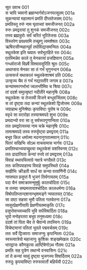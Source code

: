 सूत उवाच	001   
स चापि च्यवनो ब्रह्मन्भार्गवोऽजनयत्सुतम्	001a  
सुकन्यायां महात्मानं प्रमतिं दीप्ततेजसम्	001c  
प्रमतिस्तु रुरुं नाम घृताच्यां समजीजनत्	002a  
रुरुः प्रमद्वरायां तु शुनकं समजीजनत्	002c  
तस्य ब्रह्मन्रुरोः सर्वं चरितं भूरितेजसः	003a  
विस्तरेण प्रवक्ष्यामि तच्छृणु त्वमशेषतः	003c  
ऋषिरासीन्महान्पूर्वं तपोविद्यासमन्वितः	004a  
स्थूलकेश इति ख्यातः सर्वभूतहिते रतः	004c  
एतस्मिन्नेव काले तु मेनकायां प्रजज्ञिवान्	005a  
गन्धर्वराजो विप्रर्षे विश्वावसुरिति श्रुतः	005c  
अथाप्सरा मेनका सा तं गर्भं भृगुनन्दन	006a  
उत्ससर्ज यथाकालं स्थूलकेशाश्रमं प्रति	006c  
उत्सृज्य चैव तं गर्भं नद्यास्तीरे जगाम ह	007a  
कन्याममरगर्भाभां ज्वलन्तीमिव च श्रिया	007c  
तां ददर्श समुत्सृष्टां नदीतीरे महानृषिः	008a  
स्थूलकेशः स तेजस्वी विजने बन्धुवर्जिताम्	008c  
स तां दृष्ट्वा तदा कन्यां स्थूलकेशो द्विजोत्तमः	009a  
जग्राहाथ मुनिश्रेष्ठः कृपाविष्टः पुपोष च	009c  
ववृधे सा वरारोहा तस्याश्रमपदे शुभा	009e  
प्रमदाभ्यो वरा सा तु सर्वरूपगुणान्विता	010a  
ततः प्रमद्वरेत्यस्या नाम चक्रे महानृषिः	010c  
तामाश्रमपदे तस्य रुरुर्दृष्ट्वा प्रमद्वराम्	011a  
बभूव किल धर्मात्मा मदनानुगतात्मवान्	011c  
पितरं सखिभिः सोऽथ वाचयामास भार्गवः	012a  
प्रमतिश्चाभ्ययाच्छ्रुत्वा स्थूलकेशं यशस्विनम्	012c  
ततः प्रादात्पिता कन्यां रुरवे तां प्रमद्वराम्	013a  
विवाहं स्थापयित्वाग्रे नक्षत्रे भगदैवते	013c  
ततः कतिपयाहस्य विवाहे समुपस्थिते	014a  
सखीभिः क्रीडती सार्धं सा कन्या वरवर्णिनी	014c  
नापश्यत प्रसुप्तं वै भुजगं तिर्यगायतम्	015a  
पदा चैनं समाक्रामन्मुमूर्षुः कालचोदिता	015c  
स तस्याः सम्प्रमत्तायाश्चोदितः कालधर्मणा	016a  
विषोपलिप्तान्दशनान्भृशमङ्गे न्यपातयत्	016c  
सा दष्टा सहसा भूमौ पतिता गतचेतना	017a  
व्यसुरप्रेक्षणीयापि प्रेक्षणीयतमाकृतिः	017c  
प्रसुप्तेवाभवच्चापि भुवि सर्पविषार्दिता	018a  
भूयो मनोहरतरा बभूव तनुमध्यमा	018c  
ददर्श तां पिता चैव ते चैवान्ये तपस्विनः	019a  
विचेष्टमानां पतितां भूतले पद्मवर्चसम्	019c  
ततः सर्वे द्विजवराः समाजग्मुः कृपान्विताः	020a  
स्वस्त्यात्रेयो महाजानुः कुशिकः शङ्खमेखलः	020c  
भारद्वाजः कौणकुत्स आर्ष्टिषेणोऽथ गौतमः	021a  
प्रमतिः सह पुत्रेण तथान्ये वनवासिनः	021c  
तां ते कन्यां व्यसुं दृष्ट्वा भुजगस्य विषार्दिताम्	022a  
रुरुदुः कृपयाविष्टा रुरुस्त्वार्तो बहिर्ययौ	022c  
